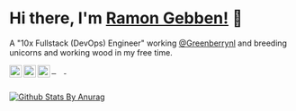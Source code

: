 # Hi there, I'm [Ramon Gebben!](http://ra-ge.net) 👋

A "10x Fullstack (DevOps) Engineer" working [@Greenberrynl](https://github.com/greenberrynl) and breeding unicorns and working wood in my free time.

<a href="https://twitter.com/RamonGebben" style="margin-right: 1em">
  <img align="left" style="display: inline-block" alt="Ramon Gebben | Twitter" width="22px" src="https://cdn.jsdelivr.net/npm/simple-icons@v3/icons/twitter.svg" />
  &nbsp;
</a>
<a href="https://www.linkedin.com/in/ramon-gebben-88039b85/" style="margin-right: 1em">
  <img align="left" style="display: inline-block" alt="Linkedin" width="22px" src="https://cdn.jsdelivr.net/npm/simple-icons@v3/icons/linkedin.svg" />
  &nbsp;
</a>
<a href="https://dev.to/ramongebben" style="margin-right: 1em" >
  <img align="left" style="display: inline-block" alt="Dev.to" width="22px" src="https://cdn.jsdelivr.net/npm/simple-icons@v3/icons/dev-dot-to.svg" />
</a>
<br />
<br />


[![Github Stats By Anurag](https://github-readme-stats.vercel.app/api?username=RamonGebben&show_icons=true&title_color=fff&icon_color=79ff97&text_color=9f9f9f&bg_color=151515)](https://github.com/anuraghazra/github-readme-stats)
